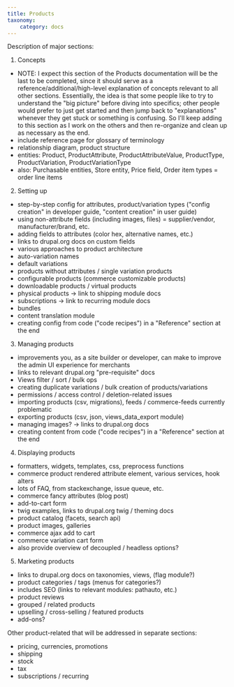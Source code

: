```yaml
---
title: Products
taxonomy:
    category: docs
---
```


Description of major sections:

01. Concepts
- NOTE: I expect this section of the Products documentation will be the last to be completed, since it should serve as a reference/additional/high-level explanation of concepts relevant to all other sections. Essentially, the idea is that some people like to try to understand the "big picture" before diving into specifics; other people would prefer to just get started and then jump back to "explanations" whenever they get stuck or something is confusing. So I'll keep adding to this section as I work on the others and then re-organize and clean up as necessary as the end.
- include reference page for glossary of terminology
- relationship diagram, product structure
- entities: Product, ProductAttribute, ProductAttributeValue, ProductType, ProductVariation, ProductVariationType
- also: Purchasable entities, Store entity, Price field, Order item types = order line items

02. Setting up
- step-by-step config for attributes, product/variation types ("config creation" in developer guide, "content creation" in user guide)
- using non-attribute fields (including images, files) = supplier/vendor, manufacturer/brand, etc.
- adding fields to attributes (color hex, alternative names, etc.)
- links to drupal.org docs on custom fields
- various approaches to product architecture
- auto-variation names
- default variations
- products without attributes / single variation products
- configurable products (commerce customizable products)
- downloadable products / virtual products
- physical products -> link to shipping module docs
- subscriptions -> link to recurring module docs
- bundles
- content translation module
- creating config from code ("code recipes") in a "Reference" section at the end

03. Managing products
- improvements you, as a site builder or developer, can make to improve
the admin UI experience for merchants
- links to relevant drupal.org "pre-requisite" docs
- Views filter / sort / bulk ops
- creating duplicate variations / bulk creation of products/variations
- permissions / access control / deletion-related issues
- importing products (csv, migrations), feeds / commerce-feeds currently problematic
- exporting products (csv, json, views_data_export module)
- managing images? -> links to drupal.org docs
- creating content from code ("code recipes") in a "Reference" section at the end

04. Displaying products
- formatters, widgets, templates, css, preprocess functions
- commerce product rendered attribute element, various services, hook alters
- lots of FAQ, from stackexchange, issue queue, etc.
- commerce fancy attributes (blog post)
- add-to-cart form
- twig examples, links to drupal.org twig / theming docs
- product catalog (facets, search api)
- product images, galleries
- commerce ajax add to cart
- commerce variation cart form
- also provide overview of decoupled / headless options?

05. Marketing products
- links to drupal.org docs on taxonomies, views, (flag module?)
- product categories / tags (menus for categories?)
- includes SEO (links to relevant modules: pathauto, etc.)
- product reviews
- grouped / related products
- upselling / cross-selling / featured products
- add-ons?

Other product-related that will be addressed in separate sections:
- pricing, currencies, promotions
- shipping
- stock
- tax
- subscriptions / recurring

